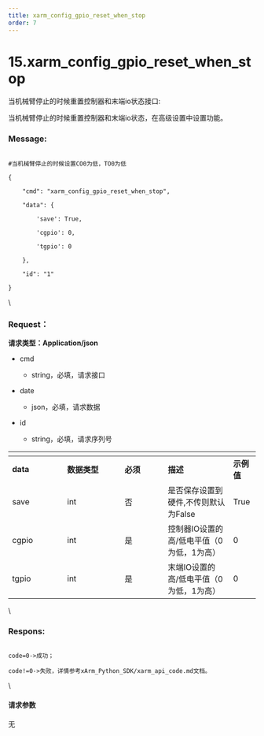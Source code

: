 ```yaml
---
title: xarm_config_gpio_reset_when_stop
order: 7
---
```

# 15.xarm\_config\_gpio\_reset\_when\_stop



 



当机械臂停止的时候重置控制器和末端io状态接口:

当机械臂停止的时候重置控制器和末端io状态，在高级设置中设置功能。



### Message:  



```

#当机械臂停止的时候设置CO0为低，TO0为低

{

    "cmd": "xarm_config_gpio_reset_when_stop",

    "data": {

        'save': True, 

        'cgpio': 0,

        'tgpio': 0

    },

    "id": "1"

}

```



\





### Request：    



**请求类型：Application/json**



* cmd

  * string，必填，请求接口

* date

  * json，必填，请求数据

* id

  * string，必填，请求序列号



<table data-header-hidden><thead><tr><th width="96"></th><th width="101"></th><th width="72"></th><th></th><th></th></tr></thead><tbody><tr><td><strong>data</strong></td><td><strong>数据类型</strong></td><td><strong>必须</strong></td><td><strong>描述</strong></td><td><strong>示例值</strong></td></tr><tr><td>save</td><td>int</td><td>否</td><td>是否保存设置到硬件,不传则默认为False</td><td>True</td></tr><tr><td>cgpio</td><td>int</td><td>是</td><td>控制器IO设置的高/低电平值（0为低，1为高）</td><td>0</td></tr><tr><td>tgpio</td><td>int</td><td>是</td><td>末端IO设置的高/低电平值（0为低，1为高）</td><td>0</td></tr></tbody></table>



\





### Respons:     



```

code=0->成功；

code!=0->失败，详情参考xArm_Python_SDK/xarm_api_code.md文档。

```



\





#### 请求参数



无
